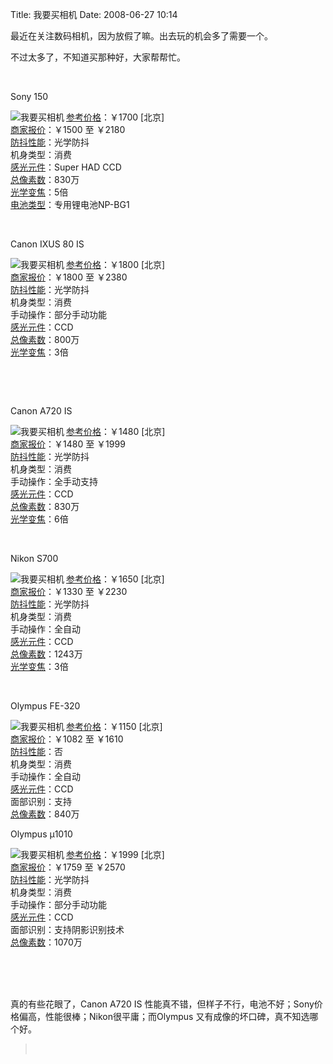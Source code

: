 Title: 我要买相机
Date: 2008-06-27 10:14

<p> </p> 
<p> 最近在关注数码相机，因为放假了嘛。出去玩的机会多了需要一个。</p> 
<p>不过太多了，不知道买那种好，大家帮帮忙。</p> 
<p>&nbsp;</p> 
<p>Sony 150</p> 
<p><a target="_blank" rel="nofollow"  ><img src="http://simg.sinajs.cn/blog7style/images/common/sg_trans.gif"  real_src="http://img2.zol.com.cn/product/16_280x210/142/ceZhIU22bffm.jpg"  align="left"  alt="我要买相机"  title="我要买相机"  style="max-width:500px;"  /></a></p> 
<p><a target="_blank" rel="nofollow" href="http://detail.zol.com.cn/product_param/index_3.html"  >参考价格</a>：￥1700 [北京]&nbsp;&nbsp;<br /> <a target="_blank" rel="nofollow" href="http://detail.zol.com.cn/product_param/index_4.html"  >商家报价</a>：￥1500&nbsp;至&nbsp;￥2180<br /> <a target="_blank" rel="nofollow" href="http://detail.zol.com.cn/product_param/index2879.html"  >防抖性能</a>：光学防抖<br /> 机身类型：消费<br /> <a target="_blank" rel="nofollow" href="http://detail.zol.com.cn/product_param/index209.html"  >感光元件</a>：Super HAD CCD<br /> <a target="_blank" rel="nofollow" href="http://detail.zol.com.cn/product_param/index2874.html"  >总像素数</a>：830万<br /> <a target="_blank" rel="nofollow" href="http://detail.zol.com.cn/product_param/index215.html"  >光学变焦</a>：5倍<br /> <a target="_blank" rel="nofollow" href="http://detail.zol.com.cn/product_param/index243.html"  >电池类型</a>：专用锂电池NP-BG1</p> 
<p>&nbsp;</p> 
<p>Canon IXUS 80 IS</p> 
<p><img src="http://simg.sinajs.cn/blog7style/images/common/sg_trans.gif"  real_src="http://img2.zol.com.cn/product/16/87/ceT5p5ofG2onY.jpg"  align="left"  alt="我要买相机"  title="我要买相机"  style="max-width:500px;"  /><a target="_blank" rel="nofollow" href="http://detail.zol.com.cn/product_param/index_3.html"  >参考价格</a>：￥1800 [北京]&nbsp;&nbsp;<br /> <a target="_blank" rel="nofollow" href="http://detail.zol.com.cn/product_param/index_4.html"  >商家报价</a>：￥1800&nbsp;至&nbsp;￥2380<br /> <a target="_blank" rel="nofollow" href="http://detail.zol.com.cn/product_param/index2879.html"  >防抖性能</a>：光学防抖<br /> 机身类型：消费<br /> 手动操作：部分手动功能<br /> <a target="_blank" rel="nofollow" href="http://detail.zol.com.cn/product_param/index209.html"  >感光元件</a>：CCD<br /> <a target="_blank" rel="nofollow" href="http://detail.zol.com.cn/product_param/index2874.html"  >总像素数</a>：800万<br /> <a target="_blank" rel="nofollow" href="http://detail.zol.com.cn/product_param/index215.html"  >光学变焦</a>：3倍</p> 
<p>&nbsp;</p> 
<p>&nbsp;</p> 
<p>Canon A720 IS</p> 
<p><a target="_blank" rel="nofollow"  ><img src="http://simg.sinajs.cn/blog7style/images/common/sg_trans.gif"  real_src="http://img2.zol.com.cn/product/13_280x210/826/cembmdY7dgHc.jpg"  align="left"  alt="我要买相机"  title="我要买相机"  style="max-width:500px;"  /></a></p> 
<p><a target="_blank" rel="nofollow" href="http://detail.zol.com.cn/product_param/index_3.html"  >参考价格</a>：￥1480 [北京]&nbsp;&nbsp;<br /> <a target="_blank" rel="nofollow" href="http://detail.zol.com.cn/product_param/index_4.html"  >商家报价</a>：￥1480&nbsp;至&nbsp;￥1999<br /> <a target="_blank" rel="nofollow" href="http://detail.zol.com.cn/product_param/index2879.html"  >防抖性能</a>：光学防抖<br /> 机身类型：消费<br /> 手动操作：全手动支持<br /> <a target="_blank" rel="nofollow" href="http://detail.zol.com.cn/product_param/index209.html"  >感光元件</a>：CCD<br /> <a target="_blank" rel="nofollow" href="http://detail.zol.com.cn/product_param/index2874.html"  >总像素数</a>：830万<br /> <a target="_blank" rel="nofollow" href="http://detail.zol.com.cn/product_param/index215.html"  >光学变焦</a>：6倍</p> 
<p>&nbsp;</p> 
<p>Nikon S700</p> 
<p><a target="_blank" rel="nofollow"  ><img src="http://simg.sinajs.cn/blog7style/images/common/sg_trans.gif"  real_src="http://img2.zol.com.cn/product/13_280x210/902/cet2ztfDhS35k.jpg"  align="left"  alt="我要买相机"  title="我要买相机"  style="max-width:500px;"  /></a></p> 
<p><a target="_blank" rel="nofollow" href="http://detail.zol.com.cn/product_param/index_3.html"  >参考价格</a>：￥1650 [北京]&nbsp;&nbsp;<br /> <a target="_blank" rel="nofollow" href="http://detail.zol.com.cn/product_param/index_4.html"  >商家报价</a>：￥1330&nbsp;至&nbsp;￥2230<br /> <a target="_blank" rel="nofollow" href="http://detail.zol.com.cn/product_param/index2879.html"  >防抖性能</a>：光学防抖<br /> 机身类型：消费<br /> 手动操作：全自动<br /> <a target="_blank" rel="nofollow" href="http://detail.zol.com.cn/product_param/index209.html"  >感光元件</a>：CCD<br /> <a target="_blank" rel="nofollow" href="http://detail.zol.com.cn/product_param/index2874.html"  >总像素数</a>：1243万<br /> <a target="_blank" rel="nofollow" href="http://detail.zol.com.cn/product_param/index215.html"  >光学变焦</a>：3倍</p> 
<p>&nbsp;</p> 
<p>Olympus FE-320</p> 
<p><a target="_blank" rel="nofollow"  ><img src="http://simg.sinajs.cn/blog7style/images/common/sg_trans.gif"  real_src="http://img2.zol.com.cn/product/16_280x210/832/ceVpdO81XizY.jpg"  align="left"  alt="我要买相机"  title="我要买相机"  style="max-width:500px;"  /></a></p> 
<p><a target="_blank" rel="nofollow" href="http://detail.zol.com.cn/product_param/index_3.html"  >参考价格</a>：￥1150 [北京]&nbsp;&nbsp;<br /> <a target="_blank" rel="nofollow" href="http://detail.zol.com.cn/product_param/index_4.html"  >商家报价</a>：￥1082&nbsp;至&nbsp;￥1610<br /> <a target="_blank" rel="nofollow" href="http://detail.zol.com.cn/product_param/index2879.html"  >防抖性能</a>：否<br /> 机身类型：消费<br /> 手动操作：全自动<br /> <a target="_blank" rel="nofollow" href="http://detail.zol.com.cn/product_param/index209.html"  >感光元件</a>：CCD<br /> 面部识别：支持<br /> <a target="_blank" rel="nofollow" href="http://detail.zol.com.cn/product_param/index2874.html"  >总像素数</a>：840万<br /></p> 
<p>Olympus μ1010</p> 
<p><a target="_blank" rel="nofollow" href="http://album.sina.com.cn/pic/ceBflDQQ5C2bU.jpg"  ><img src="http://simg.sinajs.cn/blog7style/images/common/sg_trans.gif"  real_src="http://img2.zol.com.cn/product/16_280x210/534/ceBflDQQ5C2bU.jpg"  align="left"  alt="我要买相机"  title="我要买相机"  style="max-width:500px;"  /></a></p> 
<p><a target="_blank" rel="nofollow" href="http://detail.zol.com.cn/product_param/index_3.html"  >参考价格</a>：￥1999 [北京]&nbsp;&nbsp;<br /><a target="_blank" rel="nofollow" href="http://detail.zol.com.cn/product_param/index_4.html"  >商家报价</a>：￥1759&nbsp;至&nbsp;￥2570<br /> <a target="_blank" rel="nofollow" href="http://detail.zol.com.cn/product_param/index2879.html"  >防抖性能</a>：光学防抖<br /> 机身类型：消费<br /> 手动操作：部分手动功能<br /><a target="_blank" rel="nofollow" href="http://detail.zol.com.cn/product_param/index209.html"  >感光元件</a>：CCD<br /> 面部识别：支持阴影识别技术<br /><a target="_blank" rel="nofollow" href="http://detail.zol.com.cn/product_param/index2874.html"  >总像素数</a>：1070万<br /> <br /> &nbsp;<br /></p> 
<p>&nbsp;</p> 
<p>真的有些花眼了，Canon A720 IS 性能真不错，但样子不行，电池不好；Sony价格偏高，性能很棒；Nikon很平庸；而Olympus 又有成像的坏口碑，真不知选哪个好。<br /></p> 
<blockquote dir="ltr"  > 
 <p dir="ltr"  align="left"  >&nbsp;</p> 
</blockquote> 
<p dir="ltr"  align="left"  >&nbsp;</p> 
<p dir="ltr"  align="left"  >&nbsp;</p> 
<p>&nbsp;</p> 
<p>&nbsp;</p>
